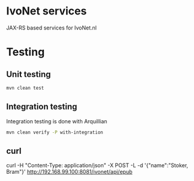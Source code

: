 # IvoNet services

JAX-RS based services for IvoNet.nl

# Testing

## Unit testing

```sh
mvn clean test
```

## Integration testing

Integration testing is done with Arquillian

```sh
mvn clean verify -P with-integration
```

## curl

curl -H "Content-Type: application/json" -X POST -L -d '{"name":"Stoker, Bram"}' http://192.168.99.100:8081/ivonet/api/epub